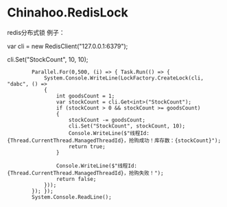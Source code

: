 # Chinahoo.RedisLock
redis分布式锁
例子：



var cli = new RedisClient("127.0.0.1:6379");

 cli.Set("StockCount", 10, 10);
 
            Parallel.For(0,500, (i) => { Task.Run(() => {
                System.Console.WriteLine(LockFactory.CreateLock(cli, "dabc", () =>
                {
                    int goodsCount = 1;
                    var stockCount = cli.Get<int>("StockCount");
                    if (stockCount > 0 && stockCount >= goodsCount)
                    {
                        stockCount -= goodsCount;
                        cli.Set("StockCount", stockCount, 10);
                        Console.WriteLine($"线程Id:{Thread.CurrentThread.ManagedThreadId}，抢购成功！库存数：{stockCount}");
                        return true;
                    }

                    Console.WriteLine($"线程Id:{Thread.CurrentThread.ManagedThreadId}，抢购失败！");
                    return false;
                }));
            }); });
            System.Console.ReadLine();
